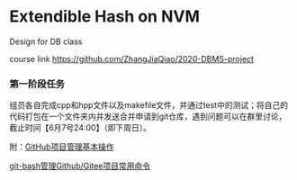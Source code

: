 # Extendible Hash on NVM
Design for DB class

course link https://github.com/ZhangJiaQiao/2020-DBMS-project

### 第一阶段任务
组员各自完成cpp和hpp文件以及makefile文件，并通过test中的测试；将自己的代码打包在一个文件夹内并发送合并申请到git仓库，遇到问题可以在群里讨论，截止时间【6月7号24:00】（即下周日）。

附：[GitHub项目管理基本操作](https://blog.csdn.net/weixin_41424247/article/details/78998916)

[git-bash管理Github/Gitee项目常用命令](https://blog.csdn.net/weixin_41424247/article/details/79007443)
